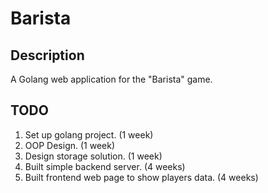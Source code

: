 # Barista
## Description

A Golang web application for the "Barista" game.

## TODO

1. Set up golang project. (1 week)
2. OOP Design. (1 week)
3. Design storage solution. (1 week)
3. Built simple backend server. (4 weeks)
4. Built frontend web page to show players data. (4 weeks)

